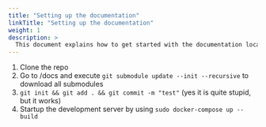 ```yaml
---
title: "Setting up the documentation"
linkTitle: "Setting up the documentation"
weight: 1
description: >
  This document explains how to get started with the documentation locally
---
```


1. Clone the repo 
2. Go to /docs and execute `git submodule update --init --recursive` to download all submodules
3. `git init && git add . && git commit -m "test"` (yes it is quite stupid, but it works)
4. Startup the development server by using `sudo docker-compose up --build`
